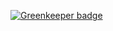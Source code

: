 

[![Greenkeeper badge](https://badges.greenkeeper.io/donoage/cote_example.svg)](https://greenkeeper.io/)